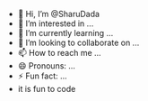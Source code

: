 - 👋 Hi, I’m @SharuDada
- 👀 I’m interested in ...
- 🌱 I’m currently learning ...
- 💞️ I’m looking to collaborate on ...
- 📫 How to reach me ...
- 😄 Pronouns: ...
- ⚡ Fun fact: ...
- it is fun to code
<!---
SharuDada/SharuDada is a ✨ special ✨ repository because its `README.md` (this file) appears on your GitHub profile.
You can click the Preview link to take a look at your changes.
--->
